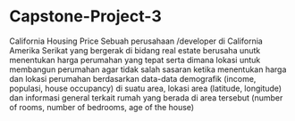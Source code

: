 # Capstone-Project-3

California Housing Price
Sebuah perusahaan /developer di California Amerika Serikat yang bergerak di bidang real estate  berusaha unutk menentukan harga perumahan yang tepat serta dimana lokasi untuk membangun perumahan agar tidak salah sasaran ketika menentukan harga dan lokasi perumahan berdasarkan data-data demografik (income, populasi, house occupancy) di suatu area, lokasi area (latitude, longitude) dan informasi general terkait rumah yang berada di area tersebut (number of rooms, number of bedrooms, age of the house)
